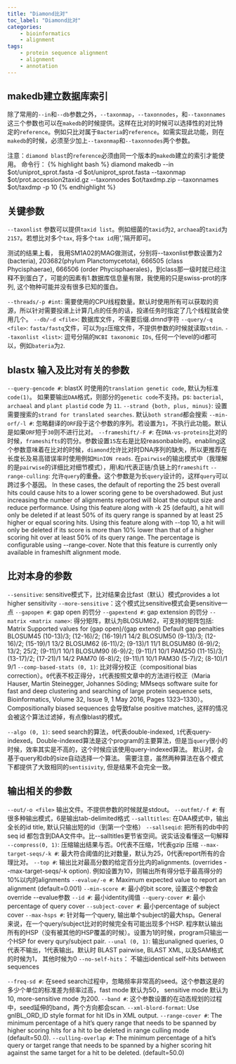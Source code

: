 ```yaml
---
title: "Diamond比对"
toc_label: "Diamond比对"
categories:
    - bioinformatics
    - alignment
tags:
    - protein sequence alignment
    - alignment
    - annotation
---
```


## makedb建立数据库索引
除了常用的`--in`和`--db`参数之外，`--taxonmap`，`--taxonnodes`，和`--taxonnames`这三个参数也可以在`makedb`的时候提供。这样在比对的时候可以选择性的对比特定的`reference`。例如只比对属于`Bacteria`的`reference`。如需实现此功能，则在`makedb`的时候，必须至少加上`--taxonmap`和`--taxonnodes`两个参数。

<!--more-->

注意：`diamond blast`的`reference`必须由同一个版本的`makedb`建立的索引才能使用。
命令行：
{% highlight bash %}
diamond makedb --in $ot/uniprot_sprot.fasta -d $ot/uniprot_sprot.fasta --taxonmap $ot/prot.accession2taxid.gz --taxonnodes $ot/taxdmp.zip --taxonnames $ot/taxdmp -p 10
{% endhighlight %}

## 关键参数

`--taxonlist` 参数可以提供`taxid list`。例如细菌的`taxid`为`2`, `archaea`的`taxid`为`2157`。若想比对多个`tax`, 将多个`tax id`用','隔开即可。

测试的结果上看，
我用SM1A02的MAG做测试，分别将--taxonlist参数设置为2 (bacteria), 203682(phylum Planctomycetota), 666505 (class Phycisphaerae), 666506 (order Phycisphaerales)，到class那一级时就已经注释不到蛋白了，可能的因素有1.数据库信息量有限，我使用的只是swiss-prot的序列, 这个物种可能并没有很多已知的蛋白。

`--threads/-p #int`:  需要使用的CPU线程数量。默认时使用所有可以获取的资源，所以针对需要投递上计算几点的任务的话，投递任务时指定了几个线程就会使用几个。
`--db/-d <file>`: 数据库文件，不需要后缀.dmnd字符
`--query/-q <file>`: `fasta/fastq`文件，可以为`gz`压缩文件，不提供参数的时候就读取`stdin`.
`--taxonlist <list>`: 逗号分隔的`NCBI taxonomic IDs`, 任何一个level的id都可以，例如`bateria`为`2`.

## blastx 输入及比对有关的参数

`--query-gencode #`: blastX 时使用的`translation genetic code`, 默认为标准`code(1)`。 如果要输出`DAA`格式，则部分的`genetic code`不支持。ps: `bacterial`, `archaeal` and `plant plastid` code 为 `11`.
`--strand {both, plus, minus}`: 设置需要搜索的`strand for translated searches`. 默认`both strand`都会搜索
`--min-orf/-l #`: 忽略翻译的`ORF`段于这个参数的序列。若设置为`1`，不执行此功能。默认是如果`ORF`短于`30`则不进行比对。
`--frameshift/-F #`: 在`DNA-vs-proteins`比对的时候，`frameshifts`的罚分。参数设置`15`左右是比较reasonbable的。enabling这个参数意味着在比对的时候，`diamond`允许比对时DNA序列的缺失，所以更推荐在长度长及易高错误率时使用例如`MinION reads`.
在`pairwise`的输出模式中（我理解的是`pairwise`的详细比对细节模式），用\和/代表正链/负链上的`frameshift`
`--range-culling`: 允许`query`的重叠。这个参数是为长`query`设计的，这样`query`可以跨过多个基因。
 In these cases, the default of reporting the 25 best overall hits could cause hits to a lower scoring gene to be overshadowed. But just increasing the number of alignments reported will bloat the output size and reduce performance.
Using this feature along with -k 25 (default), a hit will only be deleted if at least 50% of its query range is spanned by at least 25 higher or equal scoring hits.
Using this feature along with --top 10, a hit will only be deleted if its score is more than 10% lower than that of a higher scoring hit over at least 50% of its query range.
The percentage is configurable using --range-cover. Note that this feature is currently only available in frameshift alignment mode.

## 比对本身的参数

`--sensitive`: sensitive模式下，比对结果会比fast（默认）模式provides a lot higher sensitivity
`--more-sensitive`：这个模式比sensitive模式会更sensitive一点
`--gapopen #`: gap open 的罚分
`--gapextend #`: gap extension 的罚分
`--matrix <matrix name>`: 得分矩阵，默认为BLOSUM62，可支持的矩阵包括:
Matrix	Supported values for (gap open)/(gap extend)	Default gap penalties
BLOSUM45	(10-13)/3; (12-16)/2; (16-19)/1	14/2
BLOSUM50	(9-13)/3; (12-16)/2; (15-19)/1	13/2
BLOSUM62	(6-11)/2; (9-13)/1	11/1
BLOSUM80	(6-9)/2; 13/2; 25/2; (9-11)/1	10/1
BLOSUM90	(6-9)/2; (9-11)/1	10/1
PAM250	(11-15)/3; (13-17)/2; (17-21)/1	14/2
PAM70	(6-8)/2; (9-11)/1	10/1
PAM30	(5-7)/2; (8-10)/1	9/1
`--comp-based-stats (0, 1)`: 比对得分校正（compositional bias correction）。`0`代表不校正得分，`1`代表按照文章中的方法进行校正（Maria Hauser, Martin Steinegger, Johannes Söding; MMseqs software suite for fast and deep clustering and searching of large protein sequence sets, Bioinformatics, Volume 32, Issue 9, 1 May 2016, Pages 1323–1330）。Compositionally biased sequences 会导致false positive matches, 这样的情况会被这个算法过滤掉，有点像blast的模式。

`--algo (0, 1)`: seed search的算法，`0`代表double-indexed, `1`代表query-indexed。Double-indexed算法是这个program的主要算法，但是当`query`很小的时候，效率其实是不高的，这个时候应该使用query-indexed算法。
默认时，会基于query和db的size自动选择一个算法。
需要注意，虽然两种算法在各个模式下都提供了大致相同的`sentisivity`, 但是结果不会完全一致。

## 输出相关的参数
`--out/-o <file>` 输出文件。不提供参数的时候就是stdout。
`--outfmt/-f #`: 有很多种输出模式，6是输出tab-delimited格式
`--salltitles`: 在DAA模式中，输出全长的id title, 默认只输出短的id（到第一个空格）
`--sallseqid`: 把所有的db中的seq id 都包含到DAA文件中。比--salltitles更节省空间。说实话没看懂这一句解释
`--compress(0, 1)`: 压缩输出结果与否。0代表不压缩，1代表gzip 压缩
`--max-target-seqs/-k #`:  最大符合阈值的比对数量，默认为25，0代表report所有的合理比对。
`--top #`: 输出比对最高分数的给定百分比内的alignments. (overrides --max-target-seqs/-k option). 例如设置为10，则输出所有得分低于最高得分的10%以内的alignments
`--evalue/-e #`: Maximum expected value to report an alignment (default=0.001)
`--min-score #`: 最小的bit score, 设置这个参数会override --evalue参数
`--id #`: 最小identity阈值
`--query-cover #`: 最小percentage of query cover
`--subject-cover #`: 最小percentage of subject cover
`--max-hsps #`: 针对每一个query, 输出单个subject的最大hsp。General 来说，在一个query/subject比对的时候完全有可能出现多个HSP. 程序默认输出所有的HSP（没有被其他的HSP覆盖的时候）。设置为1的时候，program只输出一个HSP for every qury/subject pair.
`--unal (0, 1)`: 输出unaligned queries, 0 代表不输出，1代表输出。默认时 BLAST pairwise, BLAST XML, 以及SAM格式的时候为1， 其他时候为0
`--no-self-hits`： 不输出identical self-hits between sequences

`--freq-sd #`: 在seed search过程中，忽略频率非常高的seed。这个参数这是的多少个单位的标准差为频率过高，fast mode 默认为50， sensitive mode 默认为10, more-sensitive mode 为200.
`--band #`: 这个参数设置的在动态规划的过程中，seed延伸的band，两个方向都会scan.
`--xml-blord-format`: Use gnlBL_ORD_ID style format for hit IDs in XML output.
`--range-cover #`:  The minimum percentage of a hit’s query range that needs to be spanned by higher scoring hits for a hit to be deleted in range culling mode (default=50.0).
`--culling-overlap #`: The minimum percentage of a hit’s query or target range that needs to be spanned by a higher scoring hit against the same target for a hit to be deleted. (default=50.0)


